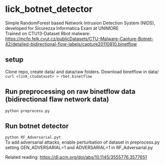 # lick_botnet_detector

Simple RandomForest based Network Intrusion Detection System (NIDS), developed for Sicurezza Informatica Exam at UNIMORE  
Trained on CTU13-Dataset Rbot malware:  
https://mcfp.felk.cvut.cz/publicDatasets/CTU-Malware-Capture-Botnet-42/detailed-bidirectional-flow-labels/capture20110810.binetflow  

## setup
Clone repo, create data/ and data/raw folders. Download binetflow in data/  
``` curl <link_ctudataset> > rbot.binetflow ``` 

## Run preprocessing on raw binetflow data (bidirectional flaw network data)
``` python preprocess.py ```
## Run botnet detector
``` python RF_Adversarial.pyt ```  
To add adversarial attacks, enable perturbation of dataset in preprocess.py setting GEN_ADVERSARIAL=1 and ADVERSARIAL=1 in RF_Adversarial.py  

Related reading: https://dl.acm.org/doi/abs/10.1145/3555776.3577651
